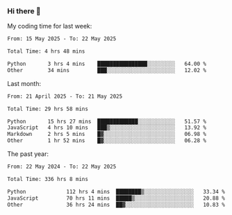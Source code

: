 ### Hi there 👋

My coding time for last week:

<!--START_SECTION:week-->

```txt
From: 15 May 2025 - To: 22 May 2025

Total Time: 4 hrs 48 mins

Python       3 hrs 4 mins    ████████████████░░░░░░░░░   64.00 %
Other        34 mins         ███░░░░░░░░░░░░░░░░░░░░░░   12.02 %
```

<!--END_SECTION:week-->

Last month:

<!--START_SECTION:month-->

```txt
From: 21 April 2025 - To: 21 May 2025

Total Time: 29 hrs 58 mins

Python       15 hrs 27 mins  █████████████░░░░░░░░░░░░   51.57 %
JavaScript   4 hrs 10 mins   ███▒░░░░░░░░░░░░░░░░░░░░░   13.92 %
Markdown     2 hrs 5 mins    █▓░░░░░░░░░░░░░░░░░░░░░░░   06.98 %
Other        1 hr 52 mins    █▓░░░░░░░░░░░░░░░░░░░░░░░   06.28 %
```

<!--END_SECTION:month-->

The past year:

<!--START_SECTION:year-->

```txt
From: 22 May 2024 - To: 22 May 2025

Total Time: 336 hrs 8 mins

Python             112 hrs 4 mins  ████████▒░░░░░░░░░░░░░░░░   33.34 %
JavaScript         70 hrs 11 mins  █████▒░░░░░░░░░░░░░░░░░░░   20.88 %
Other              36 hrs 24 mins  ██▓░░░░░░░░░░░░░░░░░░░░░░   10.83 %
```

<!--END_SECTION:year-->
